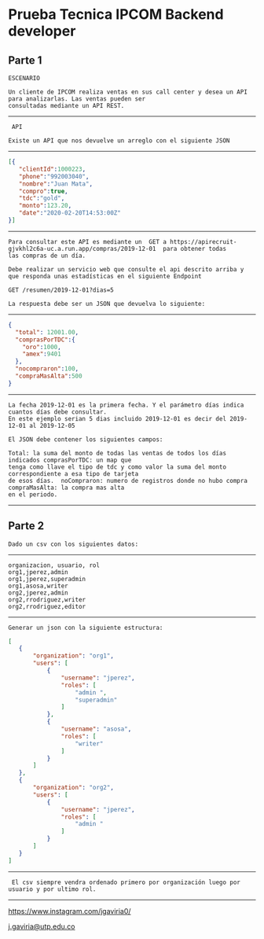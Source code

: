 # Prueba Tecnica IPCOM Backend developer

## Parte 1

    ESCENARIO 
    
    Un cliente de IPCOM realiza ventas en sus call center y desea un API para analizarlas. Las ventas pueden ser 
    consultadas mediante un API REST. 
    
------------

     API 
    
    Existe un API que nos devuelve un arreglo con el siguiente JSON

------------

 ```json
 [{
    "clientId":1000223,
    "phone":"992003040",
    "nombre":"Juan Mata",
    "compro":true,
    "tdc":"gold",
    "monto":123.20,
    "date":"2020-02-20T14:53:00Z"
}]

 ```
 
------------

    Para consultar este API es mediante un  GET a https://apirecruit-gjvkhl2c6a-uc.a.run.app/compras/2019-12-01  para obtener todas
    las compras de un día. 
 
    Debe realizar un servicio web que consulte el api descrito arriba y  que responda unas estadísticas en el siguiente Endpoint
 
    GET /resumen/2019-12-01?dias=5 
 
    La respuesta debe ser un JSON que devuelva lo siguiente: 
    
------------
    
```json
{
  "total": 12001.00, 
  "comprasPorTDC":{
    "oro":1000,
    "amex":9401
  },
  "nocompraron":100,
  "compraMasAlta":500
}
```
    
------------


    La fecha 2019-12-01 es la primera fecha. Y el parámetro días indica cuantos días debe consultar. 
    En este ejemplo serian 5 dias incluido 2019-12-01 es decir del 2019-12-01 al 2019-12-05
 
    El JSON debe contener los siguientes campos: 
 
    Total: la suma del monto de todas las ventas de todos los días indicados comprasPorTDC: un map que 
    tenga como llave el tipo de tdc y como valor la suma del monto correspondiente a esa tipo de tarjeta 
    de esos días.  noCompraron: numero de registros donde no hubo compra compraMasAlta: la compra mas alta 
    en el periodo. 
    
------------

## Parte 2

    Dado un csv con los siguientes datos:
    
------------

```csv
organizacion, usuario, rol 
org1,jperez,admin 
org1,jperez,superadmin
org1,asosa,writer
org2,jperez,admin 
org2,rrodriguez,writer
org2,rrodriguez,editor
```
    
------------

    Generar un json con la siguiente estructura:
 
 ```json 
 [
 	{
		"organization": "org1",
		"users": [
			{
				"username": "jperez",
				"roles": [
					"admin ",
					"superadmin"
				]
			},
			{
				"username": "asosa",
				"roles": [
					"writer"
				]
			}
		]
	},
	{
		"organization": "org2",
		"users": [
			{
				"username": "jperez",
				"roles": [
					"admin "
				]
			}
		]
	}
]
 ```
 
------------
 
     El csv siempre vendra ordenado primero por organización luego por usuario y por ultimo rol.  
   
------------ 

<https://www.instagram.com/jgaviria0/>

<j.gaviria@utp.edu.co>    
    
   
